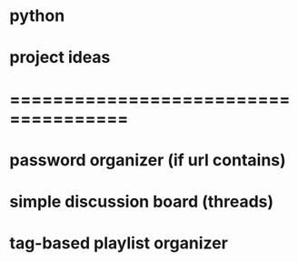 # python

# project ideas
# =====================================
# password organizer (if url contains)
# simple discussion board (threads)
# tag-based playlist organizer
